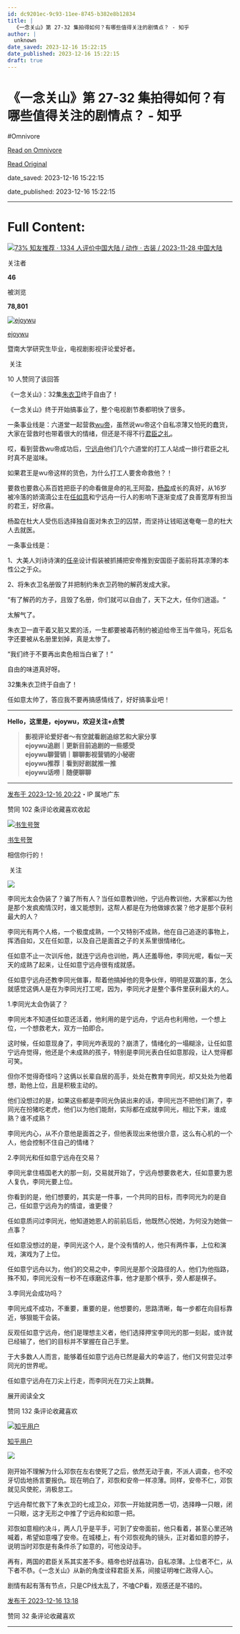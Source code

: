 ```yaml
---
id: dc9201ec-9c93-11ee-8745-b382e8b12834
title: |
  《一念关山》第 27-32 集拍得如何？有哪些值得关注的剧情点？ - 知乎
author: |
  unknown
date_saved: 2023-12-16 15:22:15
date_published: 2023-12-16 15:22:15
draft: true
---
```


# 《一念关山》第 27-32 集拍得如何？有哪些值得关注的剧情点？ - 知乎
#Omnivore

[Read on Omnivore](https://omnivore.app/me/27-32-18c7602b022)

[Read Original](https://www.zhihu.com/question/634691121/answer/3328381744)

date_saved: 2023-12-16 15:22:15

date_published: 2023-12-16 15:22:15

--- 

# Full Content: 

[![](https://proxy-prod.omnivore-image-cache.app/0x0,sl_tPBXzinjSPy5cizlQpCKx5PzDFpl9_1JlK-Uz0ccY/https://picx.zhimg.com/v2-9823682785362d26ce407df0dc14519e_qhd.jpg?source=57bbeac9)73% 知友推荐 · 1334 人评价中国大陆 / 动作 · 古装 / 2023-11-28 中国大陆​​](https://www.zhihu.com/topic/25916841)

关注者

**46**

被浏览

**78,801**

[![ejoywu](https://proxy-prod.omnivore-image-cache.app/0x0,sG2wdHa3MEYGUWUctGnAmR2ShzE7MdB9GCTJc0vKhE7M/https://pic1.zhimg.com/v2-3dc38ef7f09e30b5d81f27af0822f9f9_l.jpg?source=2c26e567)](https://www.zhihu.com/people/ejoywu)

[ejoywu](https://www.zhihu.com/people/ejoywu)

暨南大学研究生毕业，电视剧影视评论爱好者。

​ 关注

10 人赞同了该回答

《一念关山》：32集[朱衣卫](https://www.zhihu.com/search?q=%E6%9C%B1%E8%A1%A3%E5%8D%AB&search%5Fsource=Entity&hybrid%5Fsearch%5Fsource=Entity&hybrid%5Fsearch%5Fextra=%7B%22sourceType%22%3A%22answer%22%2C%22sourceId%22%3A3328381744%7D)终于自由了！

《一念关山》终于开始搞事业了，整个电视剧节奏都明快了很多。

一条事业线是：六道堂一起营救[wu帝](https://www.zhihu.com/search?q=wu%E5%B8%9D&search%5Fsource=Entity&hybrid%5Fsearch%5Fsource=Entity&hybrid%5Fsearch%5Fextra=%7B%22sourceType%22%3A%22answer%22%2C%22sourceId%22%3A3328381744%7D)，虽然说wu帝这个自私凉薄又怕死的蠢货，大家在营救时也带着很大的情绪，但还是不得不行[君臣之礼](https://www.zhihu.com/search?q=%E5%90%9B%E8%87%A3%E4%B9%8B%E7%A4%BC&search%5Fsource=Entity&hybrid%5Fsearch%5Fsource=Entity&hybrid%5Fsearch%5Fextra=%7B%22sourceType%22%3A%22answer%22%2C%22sourceId%22%3A3328381744%7D)。

哎，看到营救wu帝成功后，[宁远舟](https://www.zhihu.com/search?q=%E5%AE%81%E8%BF%9C%E8%88%9F&search%5Fsource=Entity&hybrid%5Fsearch%5Fsource=Entity&hybrid%5Fsearch%5Fextra=%7B%22sourceType%22%3A%22answer%22%2C%22sourceId%22%3A3328381744%7D)他们几个六道堂的打工人站成一排行君臣之礼时真不是滋味。

如果君王是wu帝这样的货色，为什么打工人要舍命救他？！

要救也要救心系百姓把臣子的命看做是命的礼王阿盈，[杨盈](https://www.zhihu.com/search?q=%E6%9D%A8%E7%9B%88&search%5Fsource=Entity&hybrid%5Fsearch%5Fsource=Entity&hybrid%5Fsearch%5Fextra=%7B%22sourceType%22%3A%22answer%22%2C%22sourceId%22%3A3328381744%7D)成长的真好，从16岁被冷落的娇滴滴公主在[任如意](https://www.zhihu.com/search?q=%E4%BB%BB%E5%A6%82%E6%84%8F&search%5Fsource=Entity&hybrid%5Fsearch%5Fsource=Entity&hybrid%5Fsearch%5Fextra=%7B%22sourceType%22%3A%22answer%22%2C%22sourceId%22%3A3328381744%7D)和宁远舟一行人的影响下逐渐变成了良善宽厚有担当的君王，好欣喜。

杨盈在杜大人受伤后选择独自面对朱衣卫的囚禁，而坚持让钱昭送奄奄一息的杜大人去就医。

一条事业线是：

1、大美人刘诗诗演的[任辛](https://www.zhihu.com/search?q=%E4%BB%BB%E8%BE%9B&search%5Fsource=Entity&hybrid%5Fsearch%5Fsource=Entity&hybrid%5Fsearch%5Fextra=%7B%22sourceType%22%3A%22answer%22%2C%22sourceId%22%3A3328381744%7D)设计假装被抓捕把安帝推到安国臣子面前将其凉薄的本性公之于众。

2、将朱衣卫名册毁了并把制约朱衣卫药物的解药发成大家。

“有了解药的方子，且毁了名册，你们就可以自由了，天下之大，任你们逍遥。“

太解气了。

朱衣卫一直干着又脏又累的活，一生都要被毒药制约被迫给帝王当牛做马，死后名字还要被从名册里划掉，真是太惨了。

“我们终于不要再出卖色相当白雀了！”

自由的味道真好呀。

32集朱衣卫终于自由了！

任如意太帅了，答应我不要再搞感情线了，好好搞事业吧！ 

---

**Hello，这里是，ejoywu，欢迎关注+点赞**

> **影视评论爱好者～有空就看剧追综艺和大家分享**  
> **ejoywu追剧｜更新目前追剧的一些感受**  
> **ejoywu聊营销｜聊聊影视营销的小秘密**  
> **ejoywu推荐｜看到好剧就推一推**  
> **ejoywu话唠｜随便聊聊**

---

[](https://www.zhihu.com/answer/2934045118)

[](https://zhuanlan.zhihu.com/p/612760645)

[](https://zhuanlan.zhihu.com/p/549315514)

[](https://zhuanlan.zhihu.com/p/655774880)

[](https://zhuanlan.zhihu.com/p/656834258?utm%5Fcampaign=&utm%5Fmedium=social&utm%5Foi=796383995016380416&utm%5Fpsn=1687469035539914752&utm%5Fsource=zhihu)

[发布于 2023-12-16 20:22](https://www.zhihu.com/question/634691121/answer/3328381744)・IP 属地广东

​赞同 10​​2 条评论​收藏​喜欢收起​

[![书生号贺](https://proxy-prod.omnivore-image-cache.app/0x0,sOV1v4r9HpI_67DwWFkLvOL-iQ7_HTdm7Ext_ehSJpmI/https://pic1.zhimg.com/v2-babcc8f34917d26ffc6f6202e4b3117f_l.jpg?source=1def8aca)](https://www.zhihu.com/people/shu-sheng-hao-he)

[书生号贺](https://www.zhihu.com/people/shu-sheng-hao-he)

相信你行的！

​ 关注

![](https://proxy-prod.omnivore-image-cache.app/1080x742,s-LEBTMMydbY6ej-8UjIxDht_fkIA_vTO2GgExAg37zA/https://pic1.zhimg.com/50/v2-bb7b6477847092bb0546f4b1a9bceb95_720w.jpg?source=1def8aca)

李​同光太会伪装了？骗了所有人？当任如意教训他，宁远舟教训他，大家都以为他是那个发疯痴情汉时，谁又能想到，这帮人都是在为他做嫁衣裳？他才是那个获利最大的人？

李同光有两个人格，一个极度成熟，一个又特别不成熟，他在自己追逐的事物上，挥洒自如，又在任如意，以及自己是面首之子的关系里很情绪化。

任如意不止一次训斥他，就连宁远舟也训他，两人还羞辱他，李同光呢，看似一天天的成熟了起来，让任如意宁远舟很有成就感。

任如意宁远舟还教李同光做事，帮着他搞掉他的竞争伙伴，明明是双赢的事，怎么就感觉这俩人是在为李同光打工呢，因为，李同光才是整个事件里获利最大的人。

1.李同光太会伪装了？

李同光本不知道任如意还活着，他利用的是宁远舟，宁远舟也利用他，一个想上位，一个想救老大，双方一拍即合。

这时候，任如意现身了，李同光咋表现的？崩溃了，情绪化的一塌糊涂，让任如意宁远舟觉得，他还是个未成熟的孩子，特别是李同光表白任如意那段，让人觉得都可笑。

但你不觉得奇怪吗？这俩以长辈自居的高手，处处在教育李同光，却又处处为他着想，助他上位，且是积极主动的。

他们没想过的是，如果这些都是李同光伪装出来的话，李同光岂不把他们涮了，李同光在扮猪吃老虎，他们以为他们能耐，实际都在成就李同光，相比下来，谁成熟？谁不成熟？

李同光内心，从不介意他是面首之子，但他表现出来他很介意，这么有心机的一个人，他会控制不住自己的情绪？

2.李同光和任如意宁远舟在交易？

李同光拿住梧国老大的那一刻，交易就开始了，宁远舟想要救老大，任如意要为恩人复仇，李同光要上位。

你看到的是，他们想要的，其实是一件事，一个共同的目标，而李同光为的是自己，任如意宁远舟为的情谊，谁更傻？

任如意质问过李同光，他知道她恩人的前前后后，他既然心悦她，为何没为她做一点事？

任如意没想过的是，李同光这个人，是个没有情的人，他只有两件事，上位和演戏，演戏为了上位。

任如意宁远舟以为，他们的交易之中，李同光是那个没路径的人，他们为他指路，殊不知，李同光没有一秒不在琢磨这件事，他才是那个棋手，旁人都是棋子。

3.李同光会成功吗？

李同光成不成功，不重要，重要的是，他想要的，思路清晰，每一步都在向目标靠近，够狠能干会装。

反观任如意宁远舟，他们是理想主义者，他们选择押宝李同光的那一刻起，或许就已经输了，他们的目标并不掌握在自己手里。

于大多数人人而言，能够着任如意宁远舟已然是最大的幸运了，他们又何尝见过李同光的世界呢。

任如意宁远舟在刀尖上行走，而李同光在刀尖上跳舞。

展开阅读全文​

​赞同 13​​2 条评论​收藏​喜欢

[![知乎用户](https://proxy-prod.omnivore-image-cache.app/0x0,sku0lnQ6H1bcQkiXYTkyfV-dE1K2YRMLxgp7pAAgYPek/https://pica.zhimg.com/v2-abed1a8c04700ba7d72b45195223e0ff_l.jpg?source=1def8aca)](https://www.zhihu.com/people/0223ffbedfd30f2803cc118b6d7c77f8)

[知乎用户](https://www.zhihu.com/people/0223ffbedfd30f2803cc118b6d7c77f8)

​![](https://proxy-prod.omnivore-image-cache.app/0x0,sRpP1H2oa_TfsDLpATwsIt6ipVLRN7HlUZGTch2Ee4JQ/https://picx.zhimg.com/v2-4812630bc27d642f7cafcd6cdeca3d7a.jpg?source=88ceefae)

刚开始不理解为什么邓恢在左右使死了之后，依然无动于衷，不派人调查，也不咬牙切齿地扬言要报仇。现在明白了，邓恢和安帝一样凉薄。同样，安帝不仁，邓恢就见风使舵，消极怠工。

宁远舟帮忙救下了朱衣卫的七成卫众，邓恢一开始就洞悉一切，选择睁一只眼，闭一只眼，这才无形之中推了宁远舟和如意一把。

邓恢如意相约决斗，两人几乎是平手，可到了安帝面前，他只看着，甚至心里还呐喊着，希望如意嘎了安帝。在城楼上，有个邓恢视角的镜头，正对着如意的脖子，说明当时邓恢是有条件杀了如意的，可他没动手。

再有，两国的君臣关系其实差不多。梧帝也好战喜功，自私凉薄。上位者不仁，从下者不恭。《一念关山》从新的角度诠释君臣关系，间接证明唯仁政得人心。

剧情有起有落有节点，只是CP线太乱了，不嗑CP看，观感还是不错的。

[发布于 2023-12-16 13:18](https://www.zhihu.com/question/634691121/answer/3328139037)

​赞同 3​​2 条评论​收藏​喜欢

---

